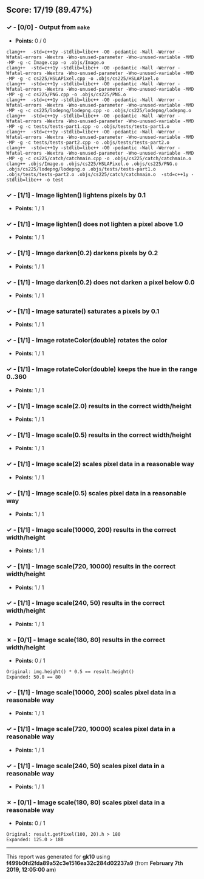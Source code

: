 


## Score: 17/19 (89.47%)


### ✓ - [0/0] - Output from `make`

- **Points**: 0 / 0


```
clang++  -std=c++1y -stdlib=libc++ -O0 -pedantic -Wall -Werror -Wfatal-errors -Wextra -Wno-unused-parameter -Wno-unused-variable -MMD -MP -g -c Image.cpp -o .objs/Image.o
clang++  -std=c++1y -stdlib=libc++ -O0 -pedantic -Wall -Werror -Wfatal-errors -Wextra -Wno-unused-parameter -Wno-unused-variable -MMD -MP -g -c cs225/HSLAPixel.cpp -o .objs/cs225/HSLAPixel.o
clang++  -std=c++1y -stdlib=libc++ -O0 -pedantic -Wall -Werror -Wfatal-errors -Wextra -Wno-unused-parameter -Wno-unused-variable -MMD -MP -g -c cs225/PNG.cpp -o .objs/cs225/PNG.o
clang++  -std=c++1y -stdlib=libc++ -O0 -pedantic -Wall -Werror -Wfatal-errors -Wextra -Wno-unused-parameter -Wno-unused-variable -MMD -MP -g -c cs225/lodepng/lodepng.cpp -o .objs/cs225/lodepng/lodepng.o
clang++  -std=c++1y -stdlib=libc++ -O0 -pedantic -Wall -Werror -Wfatal-errors -Wextra -Wno-unused-parameter -Wno-unused-variable -MMD -MP -g -c tests/tests-part1.cpp -o .objs/tests/tests-part1.o
clang++  -std=c++1y -stdlib=libc++ -O0 -pedantic -Wall -Werror -Wfatal-errors -Wextra -Wno-unused-parameter -Wno-unused-variable -MMD -MP -g -c tests/tests-part2.cpp -o .objs/tests/tests-part2.o
clang++  -std=c++1y -stdlib=libc++ -O0 -pedantic -Wall -Werror -Wfatal-errors -Wextra -Wno-unused-parameter -Wno-unused-variable -MMD -MP -g -c cs225/catch/catchmain.cpp -o .objs/cs225/catch/catchmain.o
clang++ .objs/Image.o .objs/cs225/HSLAPixel.o .objs/cs225/PNG.o .objs/cs225/lodepng/lodepng.o .objs/tests/tests-part1.o .objs/tests/tests-part2.o .objs/cs225/catch/catchmain.o  -std=c++1y -stdlib=libc++ -o test

```


### ✓ - [1/1] - Image lighten() lightens pixels by 0.1

- **Points**: 1 / 1





### ✓ - [1/1] - Image lighten() does not lighten a pixel above 1.0

- **Points**: 1 / 1





### ✓ - [1/1] - Image darken(0.2) darkens pixels by 0.2

- **Points**: 1 / 1





### ✓ - [1/1] - Image darken(0.2) does not darken a pixel below 0.0

- **Points**: 1 / 1





### ✓ - [1/1] - Image saturate() saturates a pixels by 0.1

- **Points**: 1 / 1





### ✓ - [1/1] - Image rotateColor(double) rotates the color

- **Points**: 1 / 1





### ✓ - [1/1] - Image rotateColor(double) keeps the hue in the range 0..360

- **Points**: 1 / 1





### ✓ - [1/1] - Image scale(2.0) results in the correct width/height

- **Points**: 1 / 1





### ✓ - [1/1] - Image scale(0.5) results in the correct width/height

- **Points**: 1 / 1





### ✓ - [1/1] - Image scale(2) scales pixel data in a reasonable way

- **Points**: 1 / 1





### ✓ - [1/1] - Image scale(0.5) scales pixel data in a reasonable way

- **Points**: 1 / 1





### ✓ - [1/1] - Image scale(10000\, 200) results in the correct width/height

- **Points**: 1 / 1





### ✓ - [1/1] - Image scale(720\, 10000) results in the correct width/height

- **Points**: 1 / 1





### ✓ - [1/1] - Image scale(240\, 50) results in the correct width/height

- **Points**: 1 / 1





### ✗ - [0/1] - Image scale(180\, 80) results in the correct width/height

- **Points**: 0 / 1


```
Original: img.height() * 0.5 == result.height()
Expanded: 50.0 == 80
```


### ✓ - [1/1] - Image scale(10000\, 200) scales pixel data in a reasonable way

- **Points**: 1 / 1





### ✓ - [1/1] - Image scale(720\, 10000) scales pixel data in a reasonable way

- **Points**: 1 / 1





### ✓ - [1/1] - Image scale(240\, 50) scales pixel data in a reasonable way

- **Points**: 1 / 1





### ✗ - [0/1] - Image scale(180\, 80) scales pixel data in a reasonable way

- **Points**: 0 / 1


```
Original: result.getPixel(100, 20).h > 180
Expanded: 125.0 > 180
```


---

This report was generated for **gk10** using **f499b0fd2fda89a52c3e1516ea32c284d02237a9** (from **February 7th 2019, 12:05:00 am**)
